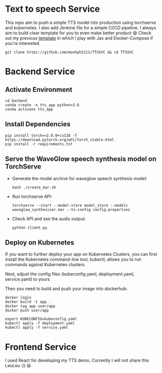 Text to speech Service
====

This repo aim to push a simple TTS model into production using torchserve and kubernetes. I also add Jenkine file for a simple CI/CD pipeline. I always aim to build clear template for you to even make better product :smile: Check out my previous [template](https://github.com/manhph2211/Image-Generation-App) in which I play with Jax and Docker-Compose if you're interested. 

```git clone https://github.com/manhph2211/TTSSVC && cd TTSSVC```

# Backend Service 

## Activate Environment

```
cd backend
conda create -n tts_app python=3.8
conda activate tts_app
```

## Install Dependencies

```
pip install torch==2.0.0+cu118 -f https://download.pytorch.org/whl/torch_stable.html
pip install -r requirements.txt
```

## Serve the WaveGlow speech synthesis model on TorchServe

* Generate the model archive for waveglow speech synthesis model:

   ```
   bash ./create_mar.sh
   ```

* Run torchserve API:
   ```
   torchserve --start --model-store model_store --models waveglow_synthesizer.mar --ts-config config.properties
   ```

* Check API and see the audio output:

   ```
   python client.py
   ```

## Deploy on Kubernetes

If you want to further deploy your app on Kubernetes Clusters, you can first install the Kubernetes command-line tool, kubectl, allows you to run commands against Kubernetes clusters.

Next, adjust the config files (kubeconfig.yaml, deployment.yaml, service.yaml) to yours

Then you need to build and push your image into dockerhub:

```
docker login
docker build -t app . 
docker tag app user/app 
docker push user/app
```


```
export KUBECONFIG=kubeconfig.yaml 
kubectl apply -f deployment.yaml 
kubectl apply -f service.yaml 
```

# Frontend Service

I used React for developing my TTS demo. Currently I will not share this LeuLeu :)) :smiley:

